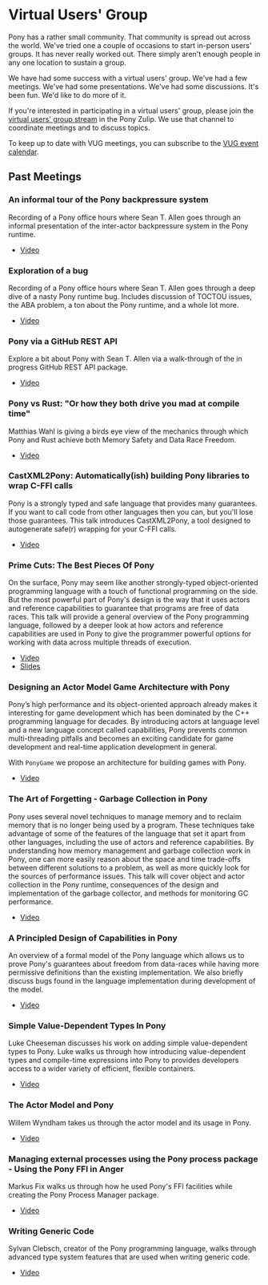 # Virtual Users' Group

Pony has a rather small community. That community is spread out across the world. We've tried one a couple of occasions to start in-person users' groups. It has never really worked out. There simply aren't enough people in any one location to sustain a group.

We have had some success with a virtual users' group. We've had a few meetings. We've had some presentations. We've had some discussions. It's been fun. We'd like to do more of it.

If you're interested in participating in a virtual users' group, please join the [virtual users' group stream](https://ponylang.zulipchat.com/#narrow/stream/426066-virtual-users'-group) in the Pony Zulip. We use that channel to coordinate meetings and to discuss topics.

To keep up to date with VUG meetings, you can subscribe to the [VUG event calendar](https://calendar.google.com/calendar/ical/042ceam97bfg4eseqt3sagq1rk%40group.calendar.google.com/public/basic.ics).

## Past Meetings

### An informal tour of the Pony backpressure system

Recording of a Pony office hours where Sean T. Allen goes through an informal presentation of the inter-actor backpressure system in the Pony runtime.

- [Video](https://vimeo.com/707155973)

### Exploration of a bug

Recording of a Pony office hours where Sean T. Allen goes through a deep dive of a nasty Pony runtime bug. Includes discussion of TOCTOU issues, the ABA problem, a ton about the Pony runtime, and a whole lot more.

- [Video](https://vimeo.com/695067236)

### Pony via a GitHub REST API

Explore a bit about Pony with Sean T. Allen via a walk-through of the in progress GitHub REST API package.

- [Video](https://vimeo.com/592434464)

### Pony vs Rust: "Or how they both drive you mad at compile time"

Matthias Wahl is giving a birds eye view of the mechanics through which Pony and Rust achieve both Memory Safety and Data Race Freedom.

- [Video](https://vimeo.com/574893226)

### CastXML2Pony: Automatically(ish) building Pony libraries to wrap C-FFI calls

Pony is a strongly typed and safe language that provides many guarantees. If you want to call code from other languages then you can, but you'll lose those guarantees. This talk introduces CastXML2Pony, a tool designed to autogenerate safe(r) wrapping for your C-FFI calls.

- [Video](https://vimeo.com/563948627)

### Prime Cuts: The Best Pieces Of Pony

On the surface, Pony may seem like another strongly-typed object-oriented programming language with a touch of functional programming on the side. But the most powerful part of Pony's design is the way that it uses actors and reference capabilities to guarantee that programs are free of data races. This talk will provide a general overview of the Pony programming language, followed by a deeper look at how actors and reference capabilities are used in Pony to give the programmer powerful options for working with data across multiple threads of execution.

- [Video](https://vimeo.com/202387915)
- [Slides](https://www.slideshare.net/aturley_slides/pony-vug-prime-cuts-the-best-pieces-of-pony)

### Designing an Actor Model Game Architecture with Pony

Pony’s high performance and its object-oriented approach already makes it interesting for game development which has been dominated by the C++ programming language for decades. By introducing actors at language level and a new language concept called capabilities, Pony prevents common multi-threading pitfalls and becomes an exciting candidate for game development and real-time application development in general.

With `PonyGame` we propose an architecture for building games with Pony.

- [Video](https://vimeo.com/187451870)

### The Art of Forgetting - Garbage Collection in Pony

Pony uses several novel techniques to manage memory and to reclaim memory that is no longer being used by a program. These techniques take advantage of some of the features of the language that set it apart from other languages, including the use of actors and reference capabilities. By understanding how memory management and garbage collection work in Pony, one can more easily reason about the space and time trade-offs between different solutions to a problem, as well as more quickly look for the sources of performance issues. This talk will cover object and actor collection in the Pony runtime, consequences of the design and implementation of the garbage collector, and methods for monitoring GC performance.

- [Video](https://vimeo.com/181099993)

### A Principled Design of Capabilities in Pony

An overview of a formal model of the Pony language which allows us to prove Pony's guarantees about freedom from data-races while having more permissive definitions than the existing implementation. We also briefly discuss bugs found in the language implementation during development of the model.

- [Video](https://vimeo.com/178522513)

### Simple Value-Dependent Types In Pony

Luke Cheeseman discusses his work on adding simple value-dependent types to Pony. Luke walks us through how introducing value-dependent types and compile-time expressions into Pony to provides developers access to a wider variety of efficient, flexible containers.

- [Video](https://vimeo.com/175746403)

### The Actor Model and Pony

Willem Wyndham takes us through the actor model and its usage in Pony.

- [Video](https://vimeo.com/172129187)

### Managing external processes using the Pony process package - Using the Pony FFI in Anger

Markus Fix walks us through how he used Pony's FFI facilities while creating the Pony Process Manager package.

- [Video](https://vimeo.com/168247590)

### Writing Generic Code

Sylvan Clebsch, creator of the Pony programming language, walks through advanced type system features that are used when writing generic code.

- [Video](https://vimeo.com/163871856)
